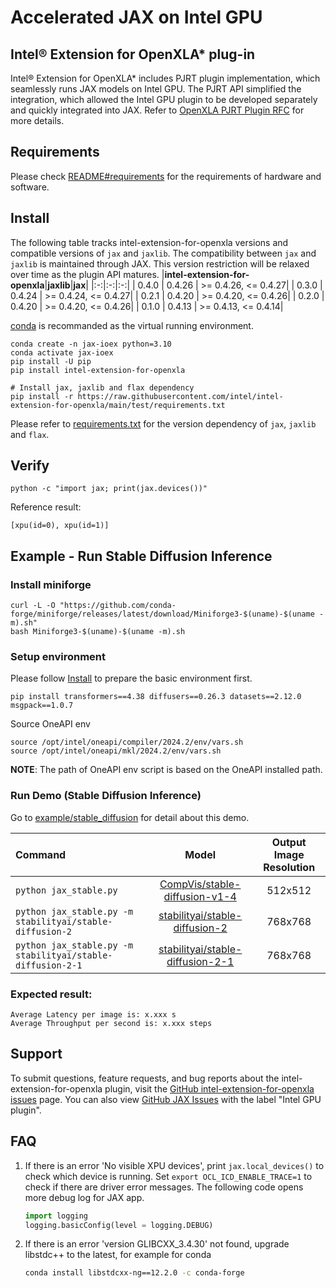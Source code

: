 # Accelerated JAX on Intel GPU

## Intel® Extension for OpenXLA* plug-in
Intel® Extension for OpenXLA* includes PJRT plugin implementation, which seamlessly runs JAX models on Intel GPU. The PJRT API simplified the integration, which allowed the Intel GPU plugin to be developed separately and quickly integrated into JAX. Refer to [OpenXLA PJRT Plugin RFC](https://github.com/openxla/community/blob/main/rfcs/20230123-pjrt-plugin.md) for more details.

## Requirements
Please check [README#requirements](../README.md#2-requirements) for the requirements of hardware and software.

## Install
The following table tracks intel-extension-for-openxla versions and compatible versions of `jax` and `jaxlib`. The compatibility between `jax` and `jaxlib` is maintained through JAX. This version restriction will be relaxed over time as the plugin API matures.
|**intel-extension-for-openxla**|**jaxlib**|**jax**|
|:-:|:-:|:-:|
| 0.4.0 | 0.4.26 | >= 0.4.26, <= 0.4.27|
| 0.3.0 | 0.4.24 | >= 0.4.24, <= 0.4.27|
| 0.2.1 | 0.4.20 | >= 0.4.20, <= 0.4.26|
| 0.2.0 | 0.4.20 | >= 0.4.20, <= 0.4.26|
| 0.1.0 | 0.4.13 | >= 0.4.13, <= 0.4.14|

[conda](https://conda.io/projects/conda/en/latest/user-guide/install/index.html) is recommanded as the virtual running environment.
```
conda create -n jax-ioex python=3.10
conda activate jax-ioex
pip install -U pip
pip install intel-extension-for-openxla

# Install jax, jaxlib and flax dependency
pip install -r https://raw.githubusercontent.com/intel/intel-extension-for-openxla/main/test/requirements.txt
```
Please refer to [requirements.txt](../test/requirements.txt) for the version dependency of `jax`, `jaxlib` and `flax`.

## Verify
```
python -c "import jax; print(jax.devices())"
```
Reference result:
```
[xpu(id=0), xpu(id=1)]
```

## Example - Run Stable Diffusion Inference

### Install miniforge
```
curl -L -O "https://github.com/conda-forge/miniforge/releases/latest/download/Miniforge3-$(uname)-$(uname -m).sh"
bash Miniforge3-$(uname)-$(uname -m).sh
```

### Setup environment
Please follow [Install](#install) to prepare the basic environment first.
```
pip install transformers==4.38 diffusers==0.26.3 datasets==2.12.0 msgpack==1.0.7
```
Source OneAPI env
```
source /opt/intel/oneapi/compiler/2024.2/env/vars.sh
source /opt/intel/oneapi/mkl/2024.2/env/vars.sh
```
**NOTE**: The path of OneAPI env script is based on the OneAPI installed path.

### Run Demo (Stable Diffusion Inference)
Go to [example/stable_diffusion](../example/stable_diffusion/README.md) for detail about this demo.

| **Command** | **Model** | **Output Image Resolution** | 
| :--- | :---: | :---: |
| ```python jax_stable.py``` | [CompVis/stable-diffusion-v1-4](https://huggingface.co/CompVis/stable-diffusion-v1-4) | 512x512 |
| ```python jax_stable.py -m stabilityai/stable-diffusion-2``` | [stabilityai/stable-diffusion-2](https://huggingface.co/stabilityai/stable-diffusion-2) | 768x768 |
| ```python jax_stable.py -m stabilityai/stable-diffusion-2-1``` | [stabilityai/stable-diffusion-2-1](https://huggingface.co/stabilityai/stable-diffusion-2-1) | 768x768 |

### Expected result:
```
Average Latency per image is: x.xxx s
Average Throughput per second is: x.xxx steps
```

## Support
To submit questions, feature requests, and bug reports about the intel-extension-for-openxla plugin, visit the [GitHub intel-extension-for-openxla issues](https://github.com/intel/intel-extension-for-openxla/issues) page. You can also view [GitHub JAX Issues](https://github.com/google/jax/issues) with the label "Intel GPU plugin".

## FAQ

1. If there is an error 'No visible XPU devices', print `jax.local_devices()` to check which device is running. Set `export OCL_ICD_ENABLE_TRACE=1` to check if there are driver error messages. The following code opens more debug log for JAX app.

    ```python
    import logging
    logging.basicConfig(level = logging.DEBUG)
    ```

2. If there is an error 'version GLIBCXX_3.4.30' not found, upgrade libstdc++ to the latest, for example for conda

    ```bash
    conda install libstdcxx-ng==12.2.0 -c conda-forge
    ```
